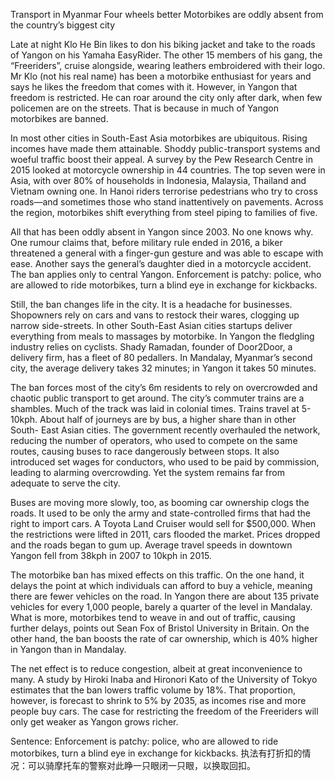 Transport in Myanmar
Four wheels better
Motorbikes are oddly absent from the country’s biggest city

Late at night Klo He Bin likes to don his biking jacket and take to the roads of Yangon on his Yamaha EasyRider. The other 15 members of his gang, the “Freeriders”, cruise alongside, wearing leathers embroidered with their logo. Mr Klo (not his real name) has been a motorbike enthusiast for years and says he likes the freedom that comes with it. However, in Yangon that freedom is restricted. He can roar around the city only after dark, when few policemen are on the streets. That is because in much of Yangon motorbikes are banned.

In most other cities in South-East Asia motorbikes are ubiquitous. Rising incomes have made them attainable. Shoddy public-transport systems and woeful traffic boost their appeal. A survey by the Pew Research Centre in 2015 looked at motorcycle ownership in 44 countries. The top seven were in Asia, with over 80% of households in Indonesia, Malaysia, Thailand and Vietnam owning one. In Hanoi riders terrorise pedestrians who try to cross roads—and sometimes those who stand inattentively on pavements. Across the region, motorbikes shift everything from steel piping to families of five.

All that has been oddly absent in Yangon since 2003. No one knows why. One rumour claims that, before military rule ended in 2016, a biker threatened a general with a finger-gun gesture and was able to escape with ease. Another says the general’s daughter died in a motorcycle accident. The ban applies only to central Yangon. Enforcement is patchy: police, who are allowed to ride motorbikes, turn a blind eye in exchange for kickbacks.

Still, the ban changes life in the city. It is a headache for businesses. Shopowners rely on cars and vans to restock their wares, clogging up narrow side-streets. In other South-East Asian cities startups deliver everything from meals to massages by motorbike. In Yangon the fledgling industry relies on cyclists. Shady Ramadan, founder of Door2Door, a delivery firm, has a fleet of 80 pedallers. In Mandalay, Myanmar’s second city, the average delivery takes 32 minutes; in Yangon it takes 50 minutes.

The ban forces most of the city’s 6m residents to rely on overcrowded and chaotic public transport to get around. The city’s commuter trains are a shambles. Much of the track was laid in colonial times. Trains travel at 5-10kph. About half of journeys are by bus, a higher share than in other South- East Asian cities. The government recently overhauled the network, reducing the number of operators, who used to compete on the same routes, causing buses to race dangerously between stops. It also introduced set wages for conductors, who used to be paid by commission, leading to alarming overcrowding. Yet the system remains far from adequate to serve the city.

Buses are moving more slowly, too, as booming car ownership clogs the roads. It used to be only the army and state-controlled firms that had the right to import cars. A Toyota Land Cruiser would sell for $500,000. When the restrictions were lifted in 2011, cars flooded the market. Prices dropped and the roads began to gum up. Average travel speeds in downtown Yangon fell from 38kph in 2007 to 10kph in 2015.

The motorbike ban has mixed effects on this traffic. On the one hand, it delays the point at which individuals can afford to buy a vehicle, meaning there are fewer vehicles on the road. In Yangon there are about 135 private vehicles for every 1,000 people, barely a quarter of the level in Mandalay. What is more, motorbikes tend to weave in and out of traffic, causing further delays, points out Sean Fox of Bristol University in Britain. On the other hand, the ban boosts the rate of car ownership, which is 40% higher in Yangon than in Mandalay.

The net effect is to reduce congestion, albeit at great inconvenience to many. A study by Hiroki Inaba and Hironori Kato of the University of Tokyo estimates that the ban lowers traffic volume by 18%. That proportion, however, is forecast to shrink to 5% by 2035, as incomes rise and more people buy cars. The case for restricting the freedom of the Freeriders will only get weaker as Yangon grows richer.

Sentence:
Enforcement is patchy: police, who are allowed to ride motorbikes, turn a blind eye in exchange for kickbacks.
执法有打折扣的情况：可以骑摩托车的警察对此睁一只眼闭一只眼，以换取回扣。